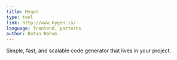 ```yaml
---
title: Hygen
type: tool
link: http://www.hygen.io/
language: frontend, patterns
author: Dotan Nahum
---
```


Simple, fast, and scalable code generator that lives in your project.
